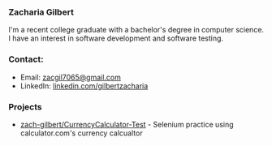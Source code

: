 ### Zacharia Gilbert

I'm a recent college graduate with a bachelor's degree in computer science. I have an interest in software development and software testing.

### Contact:

- Email: [zacgil7065@gmail.com](mailto:zacgil7065@gmail.com)
- LinkedIn: [linkedin.com/gilbertzacharia](https://www.linkedin.com/in/gilbertzacharia/)

### Projects

- [zach-gilbert/CurrencyCalculator-Test](https://github.com/zach-gilbert/CurrencyCalculator-Test) - Selenium practice using calculator.com's currency calcualtor
